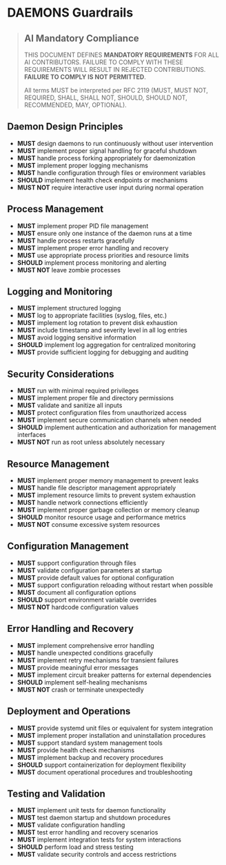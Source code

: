 # DAEMONS Guardrails

> ## AI Mandatory Compliance
>
> THIS DOCUMENT DEFINES **MANDATORY REQUIREMENTS** FOR ALL AI CONTRIBUTORS. FAILURE TO COMPLY WITH THESE REQUIREMENTS WILL RESULT IN REJECTED CONTRIBUTIONS. **FAILURE TO COMPLY IS NOT PERMITTED**.
> 
> All terms MUST be interpreted per RFC 2119 (MUST, MUST NOT, REQUIRED, SHALL, SHALL NOT, SHOULD, SHOULD NOT, RECOMMENDED, MAY, OPTIONAL).

## Daemon Design Principles

- **MUST** design daemons to run continuously without user intervention
- **MUST** implement proper signal handling for graceful shutdown
- **MUST** handle process forking appropriately for daemonization
- **MUST** implement proper logging mechanisms
- **MUST** handle configuration through files or environment variables
- **SHOULD** implement health check endpoints or mechanisms
- **MUST NOT** require interactive user input during normal operation

## Process Management

- **MUST** implement proper PID file management
- **MUST** ensure only one instance of the daemon runs at a time
- **MUST** handle process restarts gracefully
- **MUST** implement proper error handling and recovery
- **MUST** use appropriate process priorities and resource limits
- **SHOULD** implement process monitoring and alerting
- **MUST NOT** leave zombie processes

## Logging and Monitoring

- **MUST** implement structured logging
- **MUST** log to appropriate facilities (syslog, files, etc.)
- **MUST** implement log rotation to prevent disk exhaustion
- **MUST** include timestamp and severity level in all log entries
- **MUST** avoid logging sensitive information
- **SHOULD** implement log aggregation for centralized monitoring
- **MUST** provide sufficient logging for debugging and auditing

## Security Considerations

- **MUST** run with minimal required privileges
- **MUST** implement proper file and directory permissions
- **MUST** validate and sanitize all inputs
- **MUST** protect configuration files from unauthorized access
- **MUST** implement secure communication channels when needed
- **SHOULD** implement authentication and authorization for management interfaces
- **MUST NOT** run as root unless absolutely necessary

## Resource Management

- **MUST** implement proper memory management to prevent leaks
- **MUST** handle file descriptor management appropriately
- **MUST** implement resource limits to prevent system exhaustion
- **MUST** handle network connections efficiently
- **MUST** implement proper garbage collection or memory cleanup
- **SHOULD** monitor resource usage and performance metrics
- **MUST NOT** consume excessive system resources

## Configuration Management

- **MUST** support configuration through files
- **MUST** validate configuration parameters at startup
- **MUST** provide default values for optional configuration
- **MUST** support configuration reloading without restart when possible
- **MUST** document all configuration options
- **SHOULD** support environment variable overrides
- **MUST NOT** hardcode configuration values

## Error Handling and Recovery

- **MUST** implement comprehensive error handling
- **MUST** handle unexpected conditions gracefully
- **MUST** implement retry mechanisms for transient failures
- **MUST** provide meaningful error messages
- **MUST** implement circuit breaker patterns for external dependencies
- **SHOULD** implement self-healing mechanisms
- **MUST NOT** crash or terminate unexpectedly

## Deployment and Operations

- **MUST** provide systemd unit files or equivalent for system integration
- **MUST** implement proper installation and uninstallation procedures
- **MUST** support standard system management tools
- **MUST** provide health check mechanisms
- **MUST** implement backup and recovery procedures
- **SHOULD** support containerization for deployment flexibility
- **MUST** document operational procedures and troubleshooting

## Testing and Validation

- **MUST** implement unit tests for daemon functionality
- **MUST** test daemon startup and shutdown procedures
- **MUST** validate configuration handling
- **MUST** test error handling and recovery scenarios
- **MUST** implement integration tests for system interactions
- **SHOULD** perform load and stress testing
- **MUST** validate security controls and access restrictions